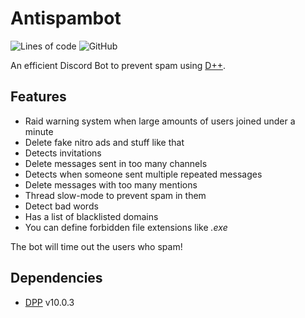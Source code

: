 # Antispambot

![Lines of code](https://img.shields.io/tokei/lines/github/Commandserver/Antispambot) 
![GitHub](https://img.shields.io/github/license/Commandserver/Antispambot)

An efficient Discord Bot to prevent spam using [D++](https://github.com/brainboxdotcc/DPP).

## Features

- Raid warning system when large amounts of users joined under a minute
- Delete fake nitro ads and stuff like that
- Detects invitations
- Delete messages sent in too many channels
- Detects when someone sent multiple repeated messages
- Delete messages with too many mentions
- Thread slow-mode to prevent spam in them
- Detect bad words
- Has a list of blacklisted domains
- You can define forbidden file extensions like _.exe_

The bot will time out the users who spam!

## Dependencies

- [DPP](https://github.com/brainboxdotcc/DPP) v10.0.3
